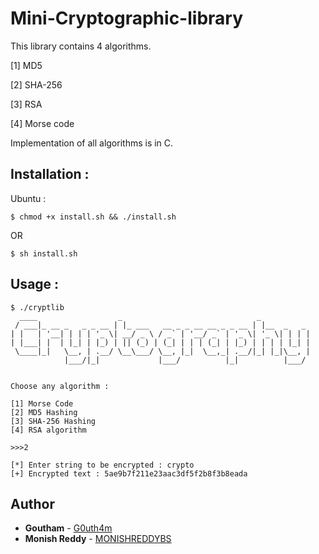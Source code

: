 # Mini-Cryptographic-library
This library contains 4 algorithms.

[1] MD5

[2] SHA-256

[3] RSA

[4] Morse code


Implementation of all algorithms is in C.


## Installation :

Ubuntu :

```
$ chmod +x install.sh && ./install.sh
```
OR
```
$ sh install.sh
```
## Usage :
```
$ ./cryptlib
  ____                  _                              _           
 / ___|_ __ _   _ _ __ | |_ ___   __ _ _ __ __ _ _ __ | |__  _   _ 
| |   | '__| | | | '_ \| __/ _ \ / _` | '__/ _` | '_ \| '_ \| | | |
| |___| |  | |_| | |_) | || (_) | (_| | | | (_| | |_) | | | | |_| |
 \____|_|   \__, | .__/ \__\___/ \__, |_|  \__,_| .__/|_| |_|\__, |
            |___/|_|             |___/          |_|          |___/ 


Choose any algorithm : 

[1] Morse Code
[2] MD5 Hashing
[3] SHA-256 Hashing
[4] RSA algorithm

>>>2

[*] Enter string to be encrypted : crypto
[+] Encrypted text : 5ae9b7f211e23aac3df5f2b8f3b8eada
```
## Author
* **Goutham** - [G0uth4m](https://github.com/G0uth4m)
* **Monish Reddy** - [MONISHREDDYBS](https://github.com/MONISHREDDYBS)
